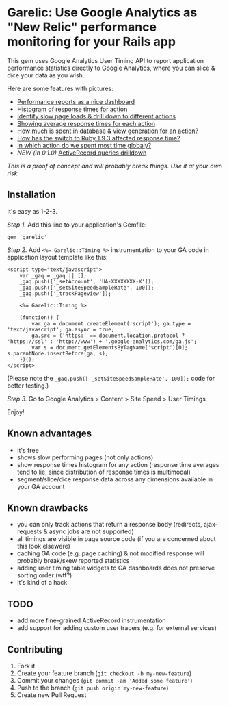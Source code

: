 # Garelic: Use Google Analytics as "New Relic" performance monitoring for your Rails app

This gem uses Google Analytics User Timing API to report application performance statistics directly to Google Analytics, where you can slice & dice your data as you wish.

Here are some features with pictures:

- [Performance reports as a nice dashboard](http://twitpic.com/b0gt4j/full)
- [Histogram of response times for action](http://twitpic.com/b0gv6e/full)
- [Identify slow page loads & drill down to different actions](http://twitpic.com/b0gump/full)
- [Showing average response times for each action](http://twitpic.com/b0gwkx/full)
- [How much is spent in database & view generation for an action?](http://twitpic.com/b0h062/full)
- [How has the switch to Ruby 1.9.3 affected response time?](http://twitpic.com/b11mxm/full)
- [In which action do we spent most time globaly?](http://twitpic.com/b15l7j/full)
- *NEW (in 0.1.0)* [ActiveRecord queries drilldown](http://twitpic.com/b2o26x/full)


*This is a proof of concept and will probably break things. Use it at your own risk.*


## Installation

It's easy as 1-2-3.

*Step 1.* Add this line to your application's Gemfile:

    gem 'garelic'

*Step 2.* Add `<%= Garelic::Timing %>` instrumentation to your GA code in application layout template like this:

    <script type="text/javascript">
        var _gaq = _gaq || [];
        _gaq.push(['_setAccount', 'UA-XXXXXXXX-X']);
        _gaq.push(['_setSiteSpeedSampleRate', 100]);
        _gaq.push(['_trackPageview']);

        <%= Garelic::Timing %>

        (function() {
            var ga = document.createElement('script'); ga.type = 'text/javascript'; ga.async = true;
            ga.src = ('https:' == document.location.protocol ? 'https://ssl' : 'http://www') + '.google-analytics.com/ga.js';
            var s = document.getElementsByTagName('script')[0]; s.parentNode.insertBefore(ga, s);
        })();
    </script>
    
(Please note the `_gaq.push(['_setSiteSpeedSampleRate', 100]);` code for better testing.)

*Step 3.* Go to Google Analytics > Content > Site Speed > User Timings

Enjoy!

## Known advantages

- it's free
- shows slow performing pages (not only actions)
- show response times histogram for any action (response time averages tend to lie, since distribution of response times is multimodal)
- segment/slice/dice response data across any dimensions available in your GA account

## Known drawbacks

- you can only track actions that return a response body (redirects, ajax-requests & async jobs are not supported)
- all timings are visible in page source code (if you are concerned about this look elsewere)
- caching GA code (e.g. page caching) & not modified response will probably break/skew reported statistics
- adding user timing table widgets to GA dashboards does not preserve sorting order (wtf?)
- it's kind of a hack

## TODO

- add more fine-grained ActiveRecord instrumentation
- add support for adding custom user tracers (e.g. for external services)

## Contributing

1. Fork it
2. Create your feature branch (`git checkout -b my-new-feature`)
3. Commit your changes (`git commit -am 'Added some feature'`)
4. Push to the branch (`git push origin my-new-feature`)
5. Create new Pull Request
